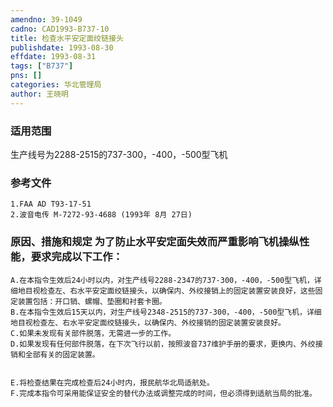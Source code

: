 ```yaml
---
amendno: 39-1049  
cadno: CAD1993-B737-10  
title: 检查水平安定面绞链接头  
publishdate: 1993-08-30  
effdate: 1993-08-31  
tags: ["B737"]  
pns: []  
categories: 华北管理局  
author: 王晓明  
---
```

  
### 适用范围  
生产线号为2288-2515的737-300，-400，-500型飞机  
  
<!--more-->  
### 参考文件  
    1.FAA AD T93-17-51  
    2.波音电传 M-7272-93-4688 (1993年 8月 27日)  
  
### 原因、措施和规定 为了防止水平安定面失效而严重影响飞机操纵性能，要求完成以下工作：  
    A.在本指令生效后24小时以内，对生产线号2288-2347的737-300，-400，-500型飞机，详细地目视检查左、右水平安定面绞链接头，以确保内、外绞接销上的固定装置安装良好，这些固定装置包括：开口销、螺帽、垫圈和衬套卡圈。  
    B.在本指令生效后15天以内，对生产线号2348-2515的737-300，-400，-500型飞机，详细地目视检查左、右水平安定面绞链接头，以确保内、外绞接销的固定装置安装良好。  
    C.如果未发现有关部件脱落，无需进一步的工作。  
    D.如果发现有任何部件脱落，在下次飞行以前，按照波音737维护手册的要求，更换内、外绞接销和全部有关的固定装置。  
  
  
    E.将检查结果在完成检查后24小时内，报民航华北局适航处。  
    F.完成本指令可采用能保证安全的替代办法或调整完成的时间，但必须得到适航当局的批准。  
